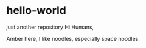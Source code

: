 # hello-world
just another repository
 Hi Humans, 
 
Amber here, I like noodles, especially space noodles. 

